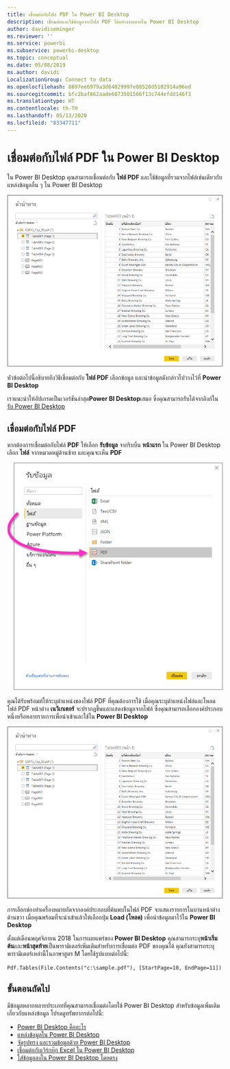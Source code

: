 ```yaml
---
title: เชื่อมต่อกับไฟล์ PDF ใน Power BI Desktop
description: เชื่อมต่อและใช้ข้อมูลจากไฟล์ PDF ได้อย่างง่ายดายใน Power BI Desktop
author: davidiseminger
ms.reviewer: ''
ms.service: powerbi
ms.subservice: powerbi-desktop
ms.topic: conceptual
ms.date: 05/08/2019
ms.author: davidi
LocalizationGroup: Connect to data
ms.openlocfilehash: 8897ee6979a3d6402999fe88520d5102914a96ed
ms.sourcegitcommit: bfc2baf862aade6873501566f13c744efdd146f3
ms.translationtype: HT
ms.contentlocale: th-TH
ms.lasthandoff: 05/13/2020
ms.locfileid: "83347711"
---
```

# <a name="connect-to-pdf-files-in-power-bi-desktop"></a>เชื่อมต่อกับไฟล์ PDF ใน Power BI Desktop
ใน Power BI Desktop คุณสามารถเชื่อมต่อกับ **ไฟล์ PDF** และใช้ข้อมูลที่รวมจากไฟล์เช่นเดียวกับแหล่งข้อมูลอื่น ๆ ใน Power BI Desktop

![เชื่อมต่อกับข้อมูลในไฟล์ PDF](media/desktop-connect-pdf/connect-pdf-04.png)

หัวข้อต่อไปนี้อธิบายถึงวิธีเชื่อมต่อกับ **ไฟล์ PDF** เลือกข้อมูล และนำข้อมูลดังกล่าวไปวางไว้ที่ **Power BI Desktop**

เราแนะนำให้อัปเกรดเป็นเวอร์ชันล่าสุด**Power BI Desktop**เสมอ ซึ่งคุณสามารถรับได้จากลิงก์ใน[รับ Power BI Desktop](../fundamentals/desktop-get-the-desktop.md) 

## <a name="connect-to-a-pdf-file"></a>เชื่อมต่อกับไฟล์ PDF
หากต้องการเชื่อมต่อกับไฟล์ **PDF** ให้เลือก **รับข้อมูล** จากริบบิ้น **หน้าแรก** ใน Power BI Desktop เลือก **ไฟล์** จากหมวดหมู่ด้านซ้าย และคุณจะเห็น **PDF**

![เลือก PDF จาก Get Data(รับข้อมูล)](media/desktop-connect-pdf/connect-pdf-01.png)

คุณได้รับพร้อมท์ให้ระบุตำแหน่งของไฟล์ PDF ที่คุณต้องการใช้ เมื่อคุณระบุตำแหน่งไฟล์และโหลดไฟล์ PDF หน้าต่าง **เนวิเกเตอร์** จะปรากฏขึ้นและแสดงข้อมูลจากไฟล์ ซึ่งคุณสามารถเลือกองค์ประกอบหนึ่งหรือหลายรายการเพื่อนำเข้าและใช้ใน **Power BI Desktop**

![เชื่อมต่อกับข้อมูลในไฟล์ PDF](media/desktop-connect-pdf/connect-pdf-04.png)

การเลือกช่องทำเครื่องหมายถัดจากองค์ประกอบที่ค้นพบในไฟล์ PDF จะแสดงรายการในบานหน้าต่างด้านขวา เมื่อคุณพร้อมที่จะนำเข้าแล้วให้เลือกปุ่ม **Load (โหลด)** เพื่อนำข้อมูลมาไว้ใน **Power BI Desktop**

ตั้งแต่เดือนพฤศจิกายน 2018 ในการเผยแพร่ของ **Power BI Desktop** คุณสามารถระบุ**หน้าเริ่มต้น**และ**หน้าสุดท้าย**เป็นพารามิเตอร์เพิ่มเติมสำหรับการเชื่อมต่อ PDF ของคุณได้ คุณยังสามารถระบุพารามิเตอร์เหล่านี้ในภาษาสูตร M โดยใช้รูปแบบต่อไปนี้:

`Pdf.Tables(File.Contents("c:\sample.pdf"), [StartPage=10, EndPage=11])`


## <a name="next-steps"></a>ขั้นตอนถัดไป
มีข้อมูลหลากหลายประเภทที่คุณสามารถเชื่อมต่อโดยใช้ Power BI Desktop สำหรับข้อมูลเพิ่มเติมเกี่ยวกับแหล่งข้อมูล โปรดดูทรัพยากรต่อไปนี้:

* [Power BI Desktop คืออะไร](../fundamentals/desktop-what-is-desktop.md)
* [แหล่งข้อมูลใน Power BI Desktop](desktop-data-sources.md)
* [จัดรูปทรง และรวมข้อมูลด้วย Power BI Desktop](desktop-shape-and-combine-data.md)
* [เชื่อมต่อกับเวิร์กบุ๊ก Excel ใน Power BI Desktop](desktop-connect-excel.md)   
* [ใส่ข้อมูลลงใน Power BI Desktop โดยตรง](desktop-enter-data-directly-into-desktop.md)   
